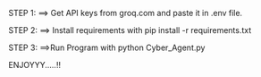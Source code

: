 STEP 1:
==> Get API keys from groq.com and paste it in .env file.

STEP 2:
==> Install requirements with pip install -r requirements.txt

STEP 3:
==>Run Program with python Cyber_Agent.py

ENJOYYY.....!!
